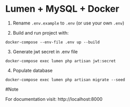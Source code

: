

# Lumen + MySQL + Docker

1. Rename `.env.example` to `.env` (or use your own `.env`)

2. Build and run project with:

```
docker-compose --env-file .env up --build
```
3. Generate jwt secret in .env file 
```
docker-compose exec lumen php artisan jwt:secret
```

4. Populate database
```
docker-compose exec lumen php artisan migrate --seed
```

#Note

For documentation visit: http://localhost:8000
